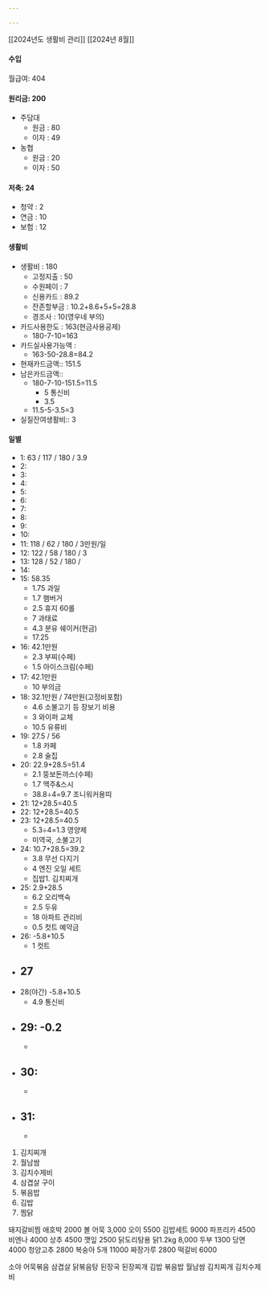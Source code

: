 ```yaml
---

---
```



[[2024년도 생활비 관리]]
[[2024년 8월]]

#### 수입
월급여: 404

#### 원리금: 200
- 주담대
	- 원금 : 80
	- 이자 : 49
- 농협
	- 원금 : 20
	- 이자 : 50

#### 저축: 24
- 청약 : 2
- 연금 : 10
- 보험 : 12

#### 생활비
- 생활비 : 180
	- 고정지출 : 50
	- 수원페이 : 7
	- 신용카드 : 89.2
	- 잔존할부금 : 10.2+8.6+5+5=28.8
	- 경조사 : 10(영우네 부의)
- 카드사용한도 : 163(현금사용공제)
	- 180-7-10=163
- 카드실사용가능액 : 
	- 163-50-28.8=84.2
- 현재카드금액:: 151.5
- 남은카드금액:: 
	- 180-7-10-151.5=11.5
		- 5 통신비
		- 3.5
	- 11.5-5-3.5=3
- 실질잔여생활비:: 3

#### 일별
- 1: 63 / 117 / 180 / 3.9
- 2: 
- 3: 
- 4: 
- 5: 
- 6:
- 7: 
- 8: 
- 9: 
- 10: 
- 11: 118 / 62 / 180 / 3만원/일
- 12: 122 / 58 / 180 / 3
- 13: 128 / 52 / 180 / 
- 14: 
- 15: 58.35
	- 1.75 과일
	- 1.7 햄버거
	- 2.5 휴지 60롤
	- 7 과태료
	- 4.3 분유 쉐이커(현금)
	- 17.25
- 16: 42.1만원
	- 2.3 부찌(수페)
	- 1.5 아이스크림(수페)
- 17: 42.1만원
	- 10 부의금
- 18: 32.1만원 / 74만원(고정비포함)
	- 4.6 소불고기 등 장보기 비용
	- 3 와이퍼 교체
	- 10.5 유류비
- 19: 27.5 / 56
	- 1.8 카페
	- 2.8 술집
- 20: 22.9+28.5=51.4
	- 2.1 뚱보돈까스(수페)
	- 1.7 맥주&스시
	- 38.8÷4=9.7 조니워커용띠
- 21: 12+28.5=40.5
- 22: 12+28.5=40.5
- 23: 12+28.5=40.5
	- 5.3÷4=1.3 영양제
	- 미역국, 소불고기
- 24: 10.7+28.5=39.2
	- 3.8 무선 다지기
	- 4 엔진 오일 세트
	- 집밥1. 김치찌개
- 25: 2.9+28.5
	- 6.2 오리백숙
	- 2.5 두유
	- 18 아파트 관리비
	- 0.5 컷트 예약금
- 26: -5.8+10.5
	- 1 컷트
- 27
	- 
- 28(야간) -5.8+10.5
	- 4.9 통신비
- 29: -0.2
	- 
	- 
- 30: 
	- 
	- 
- 31: 
	- 
	- 

1. 김치찌개 
2. 월남쌈 
3. 김치수제비 
4. 삼겹살 구이 
5. 볶음밥
6. 김밥 
7. 찜닭 

돼지갈비찜
애호박 2000
볼 어묵 3,000
오이 5500
김밥세트 9000
파프리카 4500
비엔나 4000
상추 4500
깻잎 2500
닭도리탕용 닭1.2kg 8,000
두부 1300
당면 4000
청양고추 2800
복숭아 5개 11000
짜장가루 2800
떡갈비 6000

소야
어묵볶음
삼겹살
닭볶음탕
된장국
된장찌개
김밥
볶음밥
월남쌈
김치찌개
김치수제비
